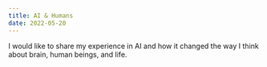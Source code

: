 ```yaml
---
title: AI & Humans
date: 2022-05-20
---
```


I would like to share my experience in AI and how it changed the way I think about brain, human beings, and life.
